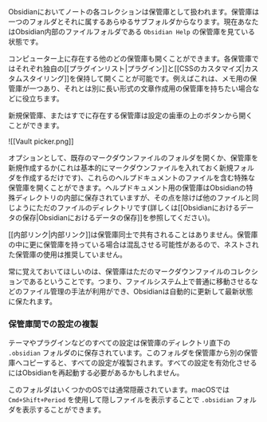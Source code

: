 Obsidianにおいてノートの各コレクションは保管庫として扱われます。保管庫は一つのフォルダとそれに属するあらゆるサブフォルダからなります。現在あなたはObsidian内部のファイルフォルダである `Obsidian Help` の保管庫を見ている状態です。

コンピューター上に存在する他のどの保管庫も開くことができます。各保管庫ではそれぞれ独自の[[プラグインリスト|プラグイン]]と[[CSSのカスタマイズ|カスタムスタイリング]]を保持して開くことが可能です。例えばこれは、メモ用の保管庫が一つあり、それとは別に長い形式の文章作成用の保管庫を持ちたい場合などに役立ちます。

新規保管庫、またはすでに存在する保管庫は設定の歯車の上のボタンから開くことができます。

![[Vault picker.png]]

オプションとして、既存のマークダウンファイルのフォルダを開くか、保管庫を新規作成するか(これは基本的にマークダウンファイルを入れておく新規フォルダを作成するだけです)、これらのヘルプドキュメントのファイルを含む特殊な保管庫を開くことができます。ヘルプドキュメント用の保管庫はObsidianの特殊ディレクトリの内部に保存されていますが、その点を除けば他のファイルと同じようにただのファイルのディレクトリです(詳しくは[[Obsidianにおけるデータの保存|Obsidianにおけるデータの保存]]を参照してください)。

[[内部リンク|内部リンク]]は保管庫同士で共有されることはありません。保管庫の中に更に保管庫を持っている場合は混乱させる可能性があるので、ネストされた保管庫の使用は推奨していません。

常に覚えておいてほしいのは、保管庫はただのマークダウンファイルのコレクションであるということです。つまり、ファイルシステム上で普通に移動させるなどのファイル管理の手法が利用ができ、Obsidianは自動的に更新して最新状態に保たれます。

### 保管庫間での設定の複製

テーマやプラグインなどのすべての設定は保管庫のディレクトリ直下の `.obsidian` フォルダのに保存されています。このフォルダを保管庫から別の保管庫へコピーすると、すべての設定が複製されます。すべての設定を有効化させるにはObsidianを再起動する必要があるかもしれません。

このフォルダはいくつかのOSでは通常隠蔽されています。macOSでは `Cmd+Shift+Period` を使用して隠しファイルを表示することで `.obsidian` フォルダを表示することができます。